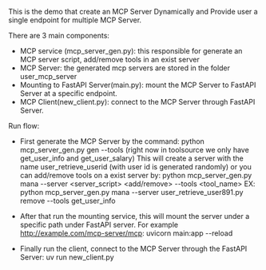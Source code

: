 This is the demo that create an MCP Server Dynamically and Provide user a single endpoint for multiple MCP Server. 

There are 3 main components:
- MCP service (mcp_server_gen.py): this responsible for generate an MCP server script, add/remove tools in an exist server
- MCP Server: the generated mcp servers are stored in the folder user_mcp_server
- Mounting to FastAPI Server(main.py): mount the MCP Server to FastAPI Server at a specific endpoint.
- MCP Client(new_client.py): connect to the MCP Server through FastAPI Server.

Run flow:
- First generate the MCP Server by the command:
    python mcp_server_gen.py gen --tools <toolname> 
    (right now in toolsource we only have get_user_info and get_user_salary)
    This will create a server with the name user_retrieve_userid (with user id is generated randomly)
  or you can add/remove tools on a exist server by:
    python mcp_server_gen.py mana --server <server_script> <add/remove> --tools <tool_name>
    EX: python mcp_server_gen.py mana --server user_retrieve_user891.py remove --tools get_user_info

- After that run the mounting service, this will mount the server under a specific path under FastAPI server. For example http://example.com/mcp-server/mcp:
    uvicorn main:app --reload

- Finally run the client, connect to the MCP Server through the FastAPI Server:
    uv run new_client.py